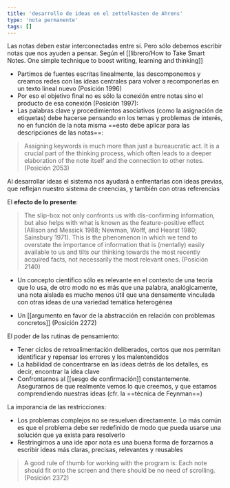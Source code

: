 ```yaml
---
title: 'desarrollo de ideas en el zettelkasten de Ahrens'
type: 'nota permanente'
tags: []
---
```


Las notas deben estar interconectadas entre sí. Pero sólo debemos escribir notas que nos ayuden a pensar. Según el [[librero/How to Take Smart Notes. One simple technique to boost writing, learning and thinking]]

- Partimos de fuentes escritas linealmente, las descomponemos y creamos redes con las ideas centrales para volver a recomponerlas en un texto lineal nuevo (Posición 1996)
- Por eso el objetivo final no es sólo la conexión entre notas sino el producto de esa conexión (Posición 1997):
- Las palabras clave y procedimientos asociativos (como la asignación de etiquetas) debe hacerse pensando en los temas y problemas de interés, no en función de la nota misma ==esto debe aplicar para las descripciones de las notas==:

> Assigning keywords is much more than just a bureaucratic act. It is a crucial part of the thinking process, which often leads to a deeper elaboration of the note itself and the connection to other notes. (Posición 2053)

Al desarrollar ideas el sistema nos ayudará a enfrentarlas con ideas previas, que reflejan nuestro sistema de creencias, y también con otras referencias

El **efecto de lo presente**:

> The slip-box not only confronts us with dis-confirming information, but also helps with what is known as the feature-positive effect (Allison and Messick 1988; Newman, Wolff, and Hearst 1980; Sainsbury 1971). This is the phenomenon in which we tend to overstate the importance of information that is (mentally) easily available to us and tilts our thinking towards the most recently acquired facts, not necessarily the most relevant ones. (Posición 2140)

- Un concepto científico sólo es relevante en el contexto de una teoría que lo usa, de otro modo no es más que una palabra, analógicamente, una nota aislada es mucho menos útil que una densamente vinculada con otras ideas de una variedad temática heterogénea

- Un [[argumento en favor de la abstracción en relación con problemas concretos]] (Posición 2272)

El poder de las rutinas de pensamiento:

- Tener ciclos de retroalimentación deliberados, cortos que nos permitan identificar y repensar los errores y los malentendidos
- La habilidad de concentrarse en las ideas detrás de los detalles, es decir, encontrar la idea clave
- Confrontarnos al [[sesgo de confirmación]] constantemente. Asegurarnos de que realmente vemos lo que creemos, y que estamos comprendiendo nuestras ideas (cfr. la ==técnica de Feynman==)

La imporancia de las restricciones:

- Los problemas complejos no se resuelven directamente. Lo más común es que el problema debe ser redefinido de modo que pueda usarse una solución que ya exista para resolverlo
- Restringirnos a una ide apor nota es una buena forma de forzarnos a escribir ideas más claras, precisas, relevantes y reusables

> A good rule of thumb for working with the program is: Each note should fit onto the screen and there should be no need of scrolling. (Posición 2372)
